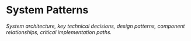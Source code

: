 # System Patterns

*System architecture, key technical decisions, design patterns, component relationships, critical implementation paths.*
